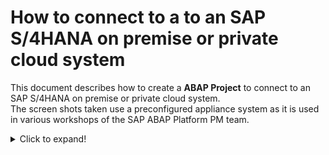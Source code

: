 # How to connect to a to an SAP S/4HANA on premise or private cloud system 

This document describes how to create a **ABAP Project** to connect to an SAP S/4HANA on premise or private cloud system.  
The screen shots taken use a preconfigured appliance system as it is used in various workshops of the SAP ABAP Platform PM team.  

<details>
 <summary>Click to expand!</summary>

1. Click on  **File > New > New ABAP Project**

   ![New ABAP Project](images/100_create_a_new_abap_project.png)

2. In the *System Connection* dialogue click on the link **new system connection**  

   ![System Connection](images/110_create_a_new_abap_project.png)

3. In the *Connection Settings* dialogue choose the connection type **Custom Application Server**  
   
   Then enter the following connection information
   - System ID: S4H
   - Application Server: xxx.xxx.xxx.xxx
   - Instance Number: 00
   
   and **deactivate** the check box **Activate Secure Network Communication (SNC)**
   
   Press Next.   

   ![Connection Settings](images/120_create_a_new_abap_project.png)

4. In the *Logon to System* dialogue enter the following data
    
   - Client: xxx
   - User: DEVELOPER###
   - Password: xxxxxxxx
   - Language: xx

   Press Next

   ![Logon to System](images/130_create_a_new_abap_project.png)
   
5. In the *Project Name* screen you can choose an individual name for your project or leave the default value proposed by ADT.
  
   ![Project Name](images/140_create_a_new_abap_project.png)

6. Press **Finish**.   

7. Add `ZLOCAL` to your favorites packages.  

   - Right click on your newly created project.   

   ![add_to_favorites](images/99_100_add_zlocal_to_favorites.png)  
   
   - Search for `ZLOCAL`. Select the entry and press **OK**.   
   
   ![add_to_favorites](images/99_110_add_zlocal_to_favorites.png) 
   
 
   
</details>

